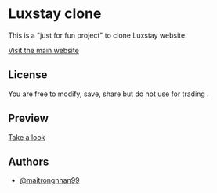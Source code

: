 
# Luxstay clone
This is a "just for fun project" to clone Luxstay website. 

[Visit the main website](https://www.luxstay.com/vi/)
## License

You are free to modify, save, share but do not use for trading .
## Preview

[Take a look](https://maitrongnhan99.github.io/tabs-UI/)

## Authors

- [@maitrongnhan99](https://github.com/maitrongnhan99)